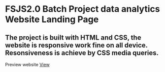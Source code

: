 # FSJS2.0 Batch Project data analytics Website Landing Page

## The project is built with HTML and CSS, the website is responsive work fine on all device. Resonsiveness is achieve by CSS media queries.

Preview website [View](https://vermillion-beignet-d0e2c4.netlify.app)